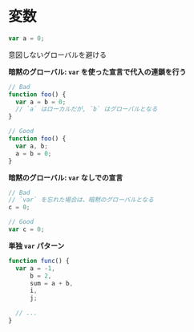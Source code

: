 # 変数

```js
var a = 0;
```

意図しないグローバルを避ける

__暗黙のグローバル: `var` を使った宣言で代入の連鎖を行う__

```js
// Bad
function foo() {
  var a = b = 0;
  // `a` はローカルだが, `b` はグローバルとなる
}

// Good
function foo() {
  var a, b;
  a = b = 0;
}
```

__暗黙のグローバル: `var` なしでの宣言__

```js
// Bad
// `var` を忘れた場合は、暗黙のグローバルとなる
c = 0;

// Good
var c = 0;
```

__単独 `var` パターン__

```js
function func() {
  var a = -1,
      b = 2,
      sum = a + b,
      i,
      j;
  
  // ...
}
```
